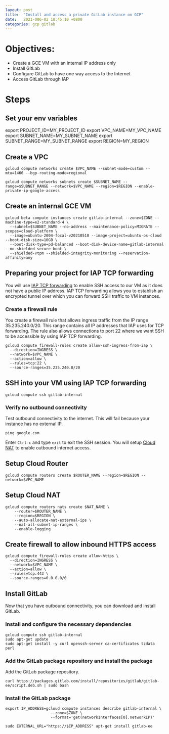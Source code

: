 ```yaml
---
layout: post
title:  "Install and access a private GitLab instance on GCP"
date:   2021-006-02 18:45:10 +0800
categories: gcp gitlab
---
```

# Objectives:

* Create a GCE VM with an internal IP address only
* Install GitLab
* Configure GitLab to have one way access to the Internet
* Access GitLab through IAP

# Steps

## Set your env variables
export PROJECT_ID=MY_PROJECT_ID
export VPC_NAME=MY_VPC_NAME
export SUBNET_NAME=MY_SUBNET_NAME
export SUBNET_RANGE=MY_SUBNET_RANGE
export REGION=MY_REGION

## Create a VPC
```
gcloud compute networks create $VPC_NAME --subnet-mode=custom --mtu=1460 --bgp-routing-mode=regional

gcloud compute networks subnets create $SUBNET_NAME --range=$SUBNET_RANGE --network=$VPC_NAME --region=$REGION --enable-private-ip-google-access
```

## Create an internal GCE VM
```
gcloud beta compute instances create gitlab-internal --zone=$ZONE --machine-type=e2-standard-4 \
  --subnet=$SUBNET_NAME --no-address --maintenance-policy=MIGRATE --scopes=cloud-platform \
  --image=ubuntu-2004-focal-v20210510 --image-project=ubuntu-os-cloud --boot-disk-size=10GB \
  --boot-disk-type=pd-balanced --boot-disk-device-name=gitlab-internal --no-shielded-secure-boot \
  --shielded-vtpm --shielded-integrity-monitoring --reservation-affinity=any
```

## Preparing your project for IAP TCP forwarding
You will use [IAP TCP forwarding](https://cloud.google.com/iap/docs/tcp-forwarding-overview) to enable SSH access to our VM as it does not have a public IP address. IAP TCP forwarding allows you to establish an encrypted tunnel over which you can forward SSH traffic to VM instances.

### Create a firewall rule
You create a firewall rule that allows ingress traffic from the IP range 35.235.240.0/20. This range contains all IP addresses that IAP uses for TCP forwarding.
The rule also allows connections to port 22 where we want SSH to be accessible by using IAP TCP forwarding.

```
gcloud compute firewall-rules create allow-ssh-ingress-from-iap \
  --direction=INGRESS \
  --network=$VPC_NAME \
  --action=allow \
  --rules=tcp:22 \
  --source-ranges=35.235.240.0/20
```

## SSH into your VM using IAP TCP forwarding
```
gcloud compute ssh gitlab-internal
```

### Verify no outbound connectivity
Test outbound connectivity to the internet. This will fail because your instance has no external IP.
```
ping google.com
```

Enter `Ctrl-c` and type `exit` to exit the SSH session. You will setup [Cloud NAT](https://cloud.google.com/nat/docs/using-nat) to enable outbound internet access.

## Setup Cloud Router
```
gcloud compute routers create $ROUTER_NAME --region=$REGION --network=$VPC_NAME
```

## Setup Cloud NAT
```
gcloud compute routers nats create $NAT_NAME \
    --router=$ROUTER_NAME \
    --region=$REGION \
    --auto-allocate-nat-external-ips \
    --nat-all-subnet-ip-ranges \
    --enable-logging
```

## Create firewall to allow inbound HTTPS access
```
gcloud compute firewall-rules create allow-https \
  --direction=INGRESS \
  --network=$VPC_NAME \
  --action=allow \
  --rules=tcp:443 \
  --source-ranges=0.0.0.0/0
```

## Install GitLab
Now that you have outbound connectivity, you can download and install GitLab.

### Install and configure the necessary dependencies
```
gcloud compute ssh gitlab-internal
sudo apt-get update
sudo apt-get install -y curl openssh-server ca-certificates tzdata perl
```

### Add the GitLab package repository and install the package
Add the GitLab package repository.
```
curl https://packages.gitlab.com/install/repositories/gitlab/gitlab-ee/script.deb.sh | sudo bash
```

### Install the GitLab package
```
export IP_ADDRESS=gcloud compute instances describe gitlab-internal \
                    --zone=$ZONE \
                    --format='get(networkInterfaces[0].networkIP)'

sudo EXTERNAL_URL="https://$IP_ADDRESS" apt-get install gitlab-ee
```

